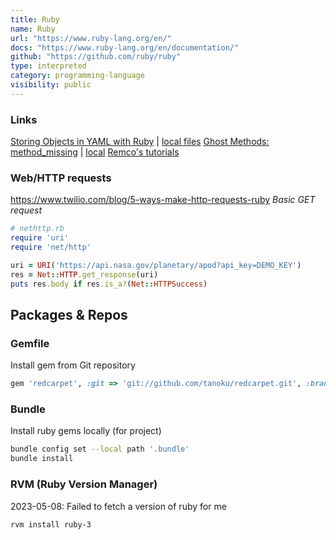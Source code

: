 ```yaml
---
title: Ruby
name: Ruby
url: "https://www.ruby-lang.org/en/"
docs: "https://www.ruby-lang.org/en/documentation/"
github: "https://github.com/ruby/ruby"
type: interpreted
category: programming-language
visibility: public
---
```

### Links

[Storing Objects in YAML with Ruby](https://medium.com/launch-school/storing-objects-in-yaml-with-ruby-d02c60e0dc65) | [local files](file://edu/ruby/yamltut)
[Ghost Methods: method_missing](https://pabloadell.medium.com/ruby-cool-kid-rb-meta-programming-series-ghost-methods-765b0400a0f8) | [local](file://notes/life/tech/ruby_ghostMethods.pdf)
[Remco's tutorials](file://edu/ruby/remco/programming-in-ruby)

### Web/HTTP requests

<https://www.twilio.com/blog/5-ways-make-http-requests-ruby>
_Basic GET request_

```ruby
# nethttp.rb
require 'uri'
require 'net/http'

uri = URI('https://api.nasa.gov/planetary/apod?api_key=DEMO_KEY')
res = Net::HTTP.get_response(uri)
puts res.body if res.is_a?(Net::HTTPSuccess)
```

## Packages & Repos

### Gemfile

Install gem from Git repository

```ruby
gem 'redcarpet', :git => 'git://github.com/tanoku/redcarpet.git', :branch => 'yourbranch'
```

### Bundle

Install ruby gems locally (for project)

```bash
bundle config set --local path '.bundle'
bundle install
```

### RVM (Ruby Version Manager)

2023-05-08:
Failed to fetch a version of ruby for me

```bash
rvm install ruby-3
```

